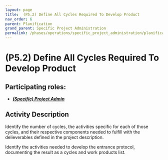 ```yaml
---
layout: page
title:  (P5.2) Define All Cycles Required To Develop Product
nav_order: 6
parent: Planification
grand_parent: Specific Project Administration
permalink: /phases/operations/specific_project_administration/planification/p5_2/
---
```


# (P5.2) Define All Cycles Required To Develop Product

## Participating roles:
* <a href="/roles/">_**(Specific) Project Admin**_</a>

## Activity Description
Identify the number of cycles, the activities specific for each of those cycles, and their respective components needed to fulfill with the delieverables defined in the project description.

Identify the activities needed to develop the entrance protocol, documenting the result as a cycles and work products list.